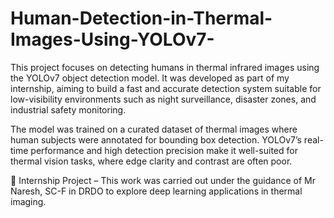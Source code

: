 # Human-Detection-in-Thermal-Images-Using-YOLOv7-
This project focuses on detecting humans in thermal infrared images using the YOLOv7 object detection model. It was developed as part of my internship, aiming to build a fast and accurate detection system suitable for low-visibility environments such as night surveillance, disaster zones, and industrial safety monitoring.

The model was trained on a curated dataset of thermal images where human subjects were annotated for bounding box detection. YOLOv7’s real-time performance and high detection precision make it well-suited for thermal vision tasks, where edge clarity and contrast are often poor.

🧪 Internship Project – This work was carried out under the guidance of Mr Naresh, SC-F in DRDO to explore deep learning applications in thermal imaging.

